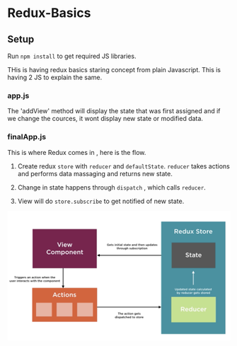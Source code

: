 # Redux-Basics

## Setup

Run `npm install` to get required JS libraries.

THis is having redux basics staring concept from plain Javascript. This is having 2 JS to explain the same.

### app.js

The 'addView' method will display the state that was first assigned and if we change the cources, it wont display new state or modified data.

### finalApp.js

This is where Redux comes in , here is the flow.

1. Create redux `store` with `reducer` and `defaultState`. `reducer` takes actions and performs data massaging and returns new state.

2. Change in state happens through `dispatch` , which calls `reducer`.

3. View will do `store.subscribe` to get notified of new state.

![Alt text](images/redux_basics.png?raw=true "Redux Flow")

